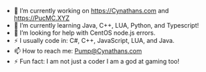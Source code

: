 - 🔭 I’m currently working on  https://Cynathans.com and https://PucMC.XYZ
- 🌱 I’m currently learning Java, C++, LUA, Python, and Typescript!
- 🤔 I’m looking for help with CentOS node.js errors.	
- ⚡ I usually code in: C#, C++, JavaScript, LUA, and Java.
- 📫 How to reach me: Pump@Cynathans.com
- ⚡ Fun fact: I am not just a coder I am a god at gaming too!

